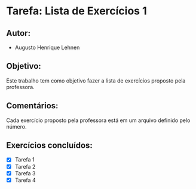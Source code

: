 # Tarefa: Lista de Exercícios 1

## Autor:
- Augusto Henrique Lehnen

## Objetivo:
Este trabalho tem como objetivo fazer a lista de exercícios proposto pela professora.

## Comentários:
Cada exercício proposto pela professora está em um arquivo definido pelo número.

## Exercícios concluídos:
- [x] Tarefa 1
- [x] Tarefa 2
- [x] Tarefa 3
- [x] Tarefa 4
